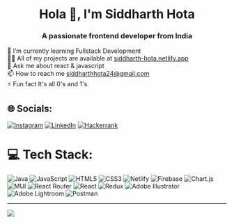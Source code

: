 <h1 align="center">Hola 👋, I'm Siddharth Hota</h1>
<h3 align="center">A passionate frontend developer from India</h3>

🌱 I’m currently learning Fullstack Development<br>👨‍💻 All of my projects are available at <a href='https://siddharth-hota.netlify.app/'>siddharth-hota.netlify.app</a><br>💬 Ask me about react & javascript<br>📫 How to reach me siddharthhota24@gmail.com<br>⚡ Fun fact It's all 0's and 1's


## 🌐 Socials:
[![Instagram](https://img.shields.io/badge/Instagram-%23E4405F.svg?logo=Instagram&logoColor=white)](https://instagram.com/s_i_dd_ha_rth/) [![LinkedIn](https://img.shields.io/badge/LinkedIn-%230077B5.svg?logo=linkedin&logoColor=white)](https://linkedin.com/in/siddhartha-hota-2a5189209) [![Hackerrank](https://img.shields.io/badge/-Hackerrank-2EC866?style=for-the-badge&logo=HackerRank&logoColor=white=200x10)](https://www.hackerrank.com/hotasiddharth24)

# 💻 Tech Stack:
![Java](https://img.shields.io/badge/java-%23ED8B00.svg?style=for-the-badge&logo=java&logoColor=white) ![JavaScript](https://img.shields.io/badge/javascript-%23323330.svg?style=for-the-badge&logo=javascript&logoColor=%23F7DF1E) ![HTML5](https://img.shields.io/badge/html5-%23E34F26.svg?style=for-the-badge&logo=html5&logoColor=white) ![CSS3](https://img.shields.io/badge/css3-%231572B6.svg?style=for-the-badge&logo=css3&logoColor=white) ![Netlify](https://img.shields.io/badge/netlify-%23000000.svg?style=for-the-badge&logo=netlify&logoColor=#00C7B7) ![Firebase](https://img.shields.io/badge/firebase-%23039BE5.svg?style=for-the-badge&logo=firebase) ![Chart.js](https://img.shields.io/badge/chart.js-F5788D.svg?style=for-the-badge&logo=chart.js&logoColor=white) ![MUI](https://img.shields.io/badge/MUI-%230081CB.svg?style=for-the-badge&logo=material-ui&logoColor=white) ![React Router](https://img.shields.io/badge/React_Router-CA4245?style=for-the-badge&logo=react-router&logoColor=white) ![React](https://img.shields.io/badge/react-%2320232a.svg?style=for-the-badge&logo=react&logoColor=%2361DAFB) ![Redux](https://img.shields.io/badge/redux-%23593d88.svg?style=for-the-badge&logo=redux&logoColor=white) ![Adobe Illustrator](https://img.shields.io/badge/adobeillustrator-%23FF9A00.svg?style=for-the-badge&logo=adobeillustrator&logoColor=white) ![Adobe Lightroom](https://img.shields.io/badge/Adobe%20Lightroom-31A8FF.svg?style=for-the-badge&logo=Adobe%20Lightroom&logoColor=white) ![Postman](https://img.shields.io/badge/Postman-FF6C37?style=for-the-badge&logo=postman&logoColor=white)

---
[![](https://visitcount.itsvg.in/api?id=bluetooth-stack&icon=0&color=0)](https://visitcount.itsvg.in)

<!-- Proudly created with GPRM ( https://gprm.itsvg.in ) -->
